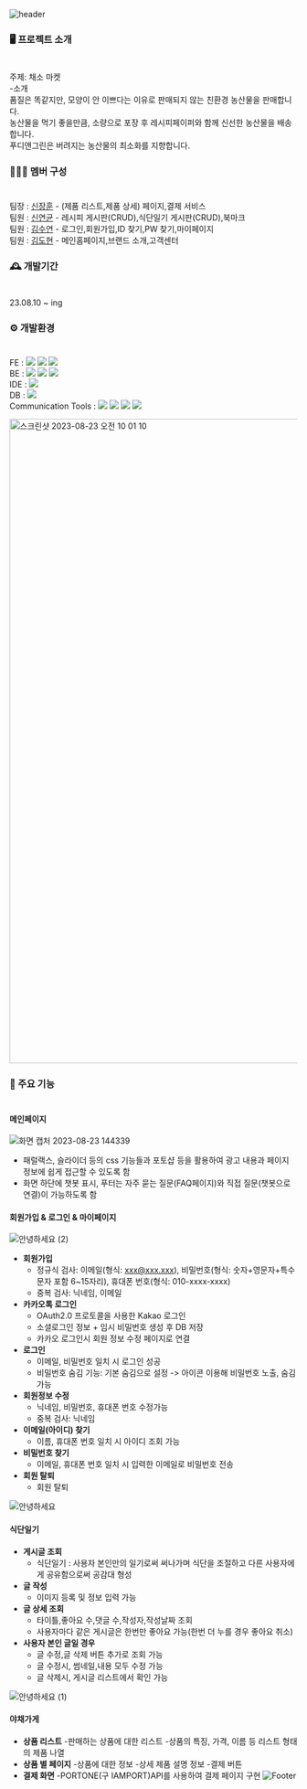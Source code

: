 ![header](https://capsule-render.vercel.app/api?type=waving&color=auto&height=300&section=header&text=Foodie-Green&fontSize=90)

### 🖥️ 프로젝트 소개
#
주제: 채소 마켓  
-소개  
품질은 똑같지만, 모양이 안 이쁘다는 이유로 판매되지 않는 친환경 농산물을 판매합니다.  
농산물을 먹기 좋을만큼, 소량으로 포장 후 레시피페이퍼와 함께 신선한 농산물을 배송합니다.  
푸디앤그린은 버려지는 농산물의 최소화를 지향합니다.



### 🧑‍🤝‍🧑 멤버 구성
#
팀장 : [신장훈](https://github.com/gamepro6390) - (제품 리스트,제품 상세) 페이지,결제 서비스  
팀원 : [신연균](https://github.com/SHIN-YEONGYUN) - 레시피 게시판(CRUD),식단일기 게시판(CRUD),북마크  
팀원 : [김수연](https://github.com/sooyeoning) - 로그인,회원가입,ID 찾기,PW 찾기,마이페이지  
팀원 : [김도현](https://github.com/DoHyunDaniel) - 메인홈페이지,브랜드 소개,고객센터  

### 🕰️ 개발기간
#
23.08.10 ~ ing

### ⚙️ 개발환경 
#
FE : 
<img src="https://img.shields.io/badge/html5-E34F26?style=for-the-badge&logo=html5&logoColor=white"> 
<img src="https://img.shields.io/badge/css3-1572B6?style=for-the-badge&logo=css3&logoColor=white">
<img src="https://img.shields.io/badge/javascript-F7DF1E?style=for-the-badge&logo=javascript&logoColor=white">  
BE : 
<img src="https://img.shields.io/badge/java-16A5F3?style=for-the-badge&logo=logoColor=white">
<img src="https://img.shields.io/badge/springboot-6DB33F?style=for-the-badge&logo=springboot&logoColor=white">
<img src="https://img.shields.io/badge/maven-0C2340?style=for-the-badge&logo=logoColor=white">  
IDE : <img src="https://img.shields.io/badge/spring-6DB33F?style=for-the-badge&logo=spring&logoColor=white">  
DB : <img src="https://img.shields.io/badge/mysql-4479A1?style=for-the-badge&logo=mysql&logoColor=white">  
Communication Tools : 
<img src="https://img.shields.io/badge/slack-4A154B?style=for-the-badge&logo=slack&logoColor=white">
<img src="https://img.shields.io/badge/figma-F24E1E?style=for-the-badge&logo=figma&logoColor=white">
<img src="https://img.shields.io/badge/github-181717?style=for-the-badge&logo=github&logoColor=white">
<img src="https://img.shields.io/badge/ERDCLOUD-16A5F3?style=for-the-badge&logo=logoColor=white">  
  
<img width="1128" alt="스크린샷 2023-08-23 오전 10 01 10" src="https://github.com/gamepro6390/Foodie-Green/assets/125335424/445e883d-5cdd-4ee7-b5c4-047d686a47b3">

### 📌 주요 기능
#
#### 메인페이지 
![화면 캡처 2023-08-23 144339](https://github.com/gamepro6390/Foodie-Green/assets/109639714/50bd1c69-a740-40ca-bc1e-aead78c266f0)
- 패럴랙스, 슬라이더 등의 css 기능들과 포토샵 등을 활용하여 광고 내용과 페이지 정보에 쉽게 접근할 수 있도록 함
- 화면 하단에 챗봇 표시, 푸터는 자주 묻는 질문(FAQ페이지)와 직접 질문(챗봇으로 연결)이 가능하도록 함
  
#### 회원가입 & 로그인 & 마이페이지  
  
![안녕하세요 (2)](https://github.com/gamepro6390/Foodie-Green/assets/125335424/8e0700f5-7ae2-4e0a-9fb6-9754c34e5a0c)
- **회원가입**  
  - 정규식 검사: 이메일(형식: xxx@xxx.xxx), 비밀번호(형식: 숫자+영문자+특수문자 포함 6~15자리), 휴대폰 번호(형식: 010-xxxx-xxxx)  
  - 중복 검사: 닉네임, 이메일  
- **카카오톡 로그인**  
  - OAuth2.0 프로토콜을 사용한 Kakao 로그인  
  - 소셜로그인 정보 + 임시 비밀번호 생성 후 DB 저장  
  - 카카오 로그인시 회원 정보 수정 페이지로 연결  
- **로그인**  
  - 이메일, 비밀번호 일치 시 로그인 성공  
  - 비밀번호 숨김 기능: 기본 숨김으로 설정 -> 아이콘 이용해 비밀번호 노출, 숨김 가능  
- **회원정보 수정**  
  - 닉네임, 비밀번호, 휴대폰 번호 수정가능  
  - 중복 검사: 닉네임  
- **이메일(아이디) 찾기**  
  - 이름, 휴대폰 번호 일치 시 아이디 조회 가능  
- **비밀번호 찾기**  
  - 이메일, 휴대폰 번호 일치 시 입력한 이메일로 비밀번호 전송  
- **회원 탈퇴**  
  - 회원 탈퇴  

![안녕하세요](https://github.com/gamepro6390/Foodie-Green/assets/125335424/9e565e97-944b-4110-ace0-3f04770418fe)  
  
#### 식단일기  
- **게시글 조회**  
  - 식단일기 : 사용자 본인만의 일기로써 써나가며 식단을 조절하고 다른 사용자에게 공유함으로써 공감대 형성  
- **글 작성**  
  - 이미지 등록 및 정보 입력 가능  
- **글 상세 조회**  
  - 타이틀,좋아요 수,댓글 수,작성자,작성날짜 조회  
  - 사용자마다 같은 게시글은 한번만 좋아요 가능(한번 더 누를 경우 좋아요 취소)    
- **사용자 본인 글일 경우**  
  - 글 수정,글 삭제 버튼 추가로 조회 가능
  - 글 수정시, 썸네일,내용 모두 수정 가능  
  - 글 삭제시, 게시글 리스트에서 확인 가능

![안녕하세요 (1)](https://github.com/gamepro6390/Foodie-Green/assets/125335424/df6fb9e9-ebcd-4a4f-a0d3-fe0dc1d4b284)
#### 야채가게
- **상품 리스트**
  -판매하는 상품에 대한 리스트
  -상품의 특징, 가격, 이름 등 리스트 형태의 제품 나열  
- **상품 별 페이지**
  -상품에 대한 정보
  -상세 제품 설명 정보
  -결제 버튼
- **결제 화면**
  -PORTONE(구 IAMPORT)API를 사용하여 결제 페이지 구현
![Footer](https://capsule-render.vercel.app/api?type=waving&color=auto&height=200&section=footer)
